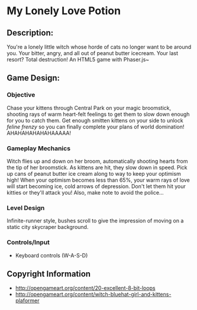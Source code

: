 # My Lonely Love Potion
## Description:
You're a lonely little witch whose horde of cats no longer want to be around you. Your bitter, angry, and all out of peanut butter icecream. Your last resort? Total destruction!
An HTML5 game with Phaser.js~
## Game Design:
### Objective
Chase your kittens through Central Park on your magic broomstick, shooting rays of warm heart-felt feelings to get them to slow down enough for you to catch them. Get enough smitten kittens on your side to unlock *feline frenzy* so you can finally complete your plans of world domination! AHAHAHAHAHAHAAAAA!

### Gameplay Mechanics
Witch flies up and down on her broom, automatically shooting hearts from the tip of her broomstick. As kittens are hit, they slow down in speed. Pick up cans of peanut butter ice cream along to way to keep your optimism high! When your optimism becomes less than 65%, your warm rays of love will start becoming ice, cold arrows of depression. Don't let them hit your kitties or they'll attack you! Also, make note to avoid the police...

### Level Design
Infinite-runner style, bushes scroll to give the impression of moving on a static city skycraper background. 

### Controls/Input
* Keyboard controls (W-A-S-D)

## Copyright Information
* http://opengameart.org/content/20-excellent-8-bit-loops
* http://opengameart.org/content/witch-bluehat-girl-and-kittens-plaformer
